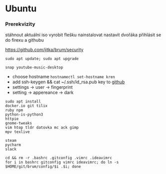 # Ubuntu

### Prerekvizity
stáhnout aktuální iso
vyrobit flešku
nainstalovat
nastavit dvořáka
přihlásit se do firexu a githubu

https://github.com/jitka/brum/security
```
sudo apt update; sudo apt upgrade
```
```
snap youtube-music-desktop
```
* choose hostname ```hostnamectl set-hostname kren```
* add ssh-keygen && cat ~/.ssh/id_rsa.pub key to [github](https://github.com/settings/ssh/new)
* settings -> user -> fingerprint
* setting -> appereance -> dark

```
sudo apt install 
docker.io git tilix 
ruby npm
python-is-python3
httpie
gnome-tweaks
vim htop tldr datovka mc ack gimp
mpv texlive

steam
pycharm
slack
```

```
cd && rm -r .bashrc .gitconfig .vimrc .ideavimrc
for i in bashrc gitconfig vimrc ideavimrc; do ln -s $HOME/git/brum/config/$i .$i; done
```
